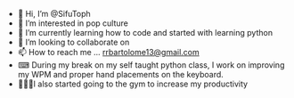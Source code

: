 - 👋 Hi, I’m @SifuToph
- 👀 I’m interested in pop culture
- 🌱 I’m currently learning how to code and started with learning python
- 💞️ I’m looking to collaborate on 
- 📫 How to reach me ... rrbartolome13@gmail.com
- ⌨ During my break on my self taught python class, I work on improving my WPM and proper hand placements on the keyboard.
- 🤸🏼‍♂️I also started going to the gym to increase my productivity
<!---
SifuToph/SifuToph is a ✨ special ✨ repository because its `README.md` (this file) appears on your GitHub profile.
You can click the Preview link to take a look at your changes.
--->
